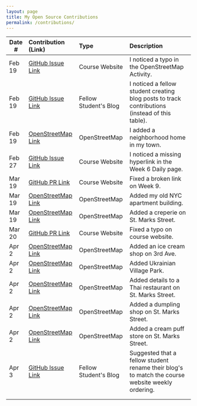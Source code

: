 ```yaml
---
layout: page
title: My Open Source Contributions
permalink: /contributions/
---
```


<!--
Type of the contribution should be "Wikipedia edit", "OpenStreet Map feature", "Documentation", "Course website", "Blog",
"Browser Add-on", etc.

The description should include a brief summary of what you did.

The link should bring us to a public page that shows your contribution. 

Replace the first row with your own contribution. 

-->





| Date #       | Contribution (Link)  | Type  | Description |
|---|:---|:---|:---|
| Feb 19   | [GitHub Issue Link](https://github.com/joannakl/ossd/issues/52)    | Course Website    |   I noticed a typo in the OpenStreetMap Activity.    |
| Feb 19   | [GitHub Issue Link](https://github.com/ossd-s23/shannonh800-weekly/issues/1)    | Fellow Student's Blog    |   I noticed a fellow student creating blog posts to track contributions (instead of this table).    |
| Feb 19   | [OpenStreetMap Link](https://www.openstreetmap.org/changeset/132770847)    | OpenStreetMap    |   I added a neighborhood home in my town.    |
| Feb 27   | [GitHub Issue Link](https://github.com/joannakl/ossd/issues/57)    | Course Website    |   I noticed a missing hyperlink in the Week 6 Daily page.    |
| Mar 19   | [GitHub PR Link](https://github.com/joannakl/ossd/pull/64)    | Course Website    |   Fixed a broken link on Week 9.    |
| Mar 19   | [OpenStreetMap Link](https://www.openstreetmap.org/changeset/133870362)    | OpenStreetMap    |   Added my old NYC apartment building.    |
| Mar 19   | [OpenStreetMap Link](https://www.openstreetmap.org/changeset/133870786)    | OpenStreetMap    |   Added a creperie on St. Marks Street.    |
| Mar 20   | [GitHub PR Link](https://github.com/joannakl/ossd/pull/67)    | Course Website    |   Fixed a typo on course website.    |
| Apr 2   | [OpenStreetMap Link](https://www.openstreetmap.org/changeset/134431406)    | OpenStreetMap    |   Added an ice cream shop on 3rd Ave.    |
| Apr 2   | [OpenStreetMap Link](https://www.openstreetmap.org/changeset/134431488)    | OpenStreetMap    |   Added Ukrainian Village Park.    |
| Apr 2   | [OpenStreetMap Link](https://www.openstreetmap.org/changeset/134431521)    | OpenStreetMap    |   Added details to a Thai restaurant on St. Marks Street.    |
| Apr 2   | [OpenStreetMap Link](https://www.openstreetmap.org/changeset/134431590)    | OpenStreetMap    |   Added a dumpling shop on St. Marks Street.    |
| Apr 2   | [OpenStreetMap Link](https://www.openstreetmap.org/changeset/134431645)    | OpenStreetMap    |   Added a cream puff store on St. Marks Street.    |
| Apr 3   | [GitHub Issue Link](https://github.com/ossd-s23/gracezhang89-weekly/issues/1)    | Fellow Student's Blog    |   Suggested that a fellow student rename their blog's to match the course website weekly ordering.    |
|     |     |     |      |
|     |     |     |      |
